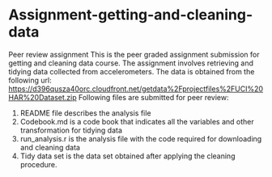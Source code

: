 # Assignment-getting-and-cleaning-data
Peer review assignment
This is the peer graded assignment submission for getting and cleaning data course. The assignment involves retrieving and tidying data collected from accelerometers. The data is obtained from the following url:
https://d396qusza40orc.cloudfront.net/getdata%2Fprojectfiles%2FUCI%20HAR%20Dataset.zip
Following files are submitted for peer review:
1.	README file describes the analysis file
2.	Codebook.md is a code book that indicates all the variables and other transformation for tidying data
3.	run_analysis.r is the analysis file with the code required for downloading and cleaning data  
4.	Tidy data set is the data set obtained after applying the cleaning procedure. 
